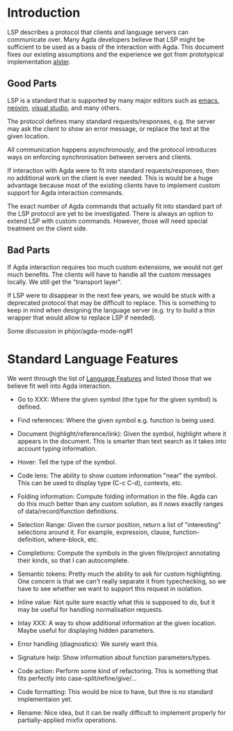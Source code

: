 
# Introduction

LSP describes a protocol that clients and language servers
can communicate over.  Many Agda developers believe that
LSP might be sufficient to be used as a basis of the
interaction with Agda.  This document fixes our existing
assumptions and the experience we got from prototypical
implementation [alster][alster].

## Good Parts

LSP is a standard that is supported by many major editors
such as [emacs][emacs], [neovim][neovim], [visual
studio][vstudio], and many others.

The protocol defines many standard requests/responses, e.g.
the server may ask the client to show an error message, or
replace the text at the given location.

All communication happens asynchronously, and the protocol
introduces ways on enforcing synchronisation between
servers and clients.

If interaction with Agda were to fit into standard
requests/responses, then no additional work on the client is
ever needed.  This is would be a huge advantage because most
of the existing clients have to implement custom support for
Agda interaction commands.

The exact number of Agda commands that actually fit into
standard part of the LSP protocol are yet to be investigated.
There is always an option to extend LSP with custom commands.
However, those will need special treatment on the client side.

## Bad Parts

If Agda interaction requires too much custom extensions,
we would not get much benefits.  The clients will have to
handle all the custom messages locally.  We still get the
"transport layer".

If LSP were to disappear in the next few years, we would
be stuck with a deprecated protocol that may be difficult
to replace.  This is something to keep in mind when
designing the language server (e.g. try to build a thin
wrapper that would allow to replace LSP if needed).

Some discussion in  phijor/agda-mode-ng#1


# Standard Language Features

We went through the list of [Language Features][langfeat]
and listed those that we believe fit well into Agda
interaction.

   - Go to XXX:
     Where the given symbol (the type for the given symbol)
     is defined.

   - Find references:
     Where the given symbol e.g. function is being used.

   - Document (highlight/reference/link):
     Given the symbol, highlight where it appears in the
     document.  This is smarter than text search as
     it takes into account typing information.

   - Hover: Tell the type of the symbol.

   - Code lens:
     The ability to show custom information "near" the
     symbol.  This can be used to display type (C-c C-d),
     contexts, etc.

   - Folding information:
     Compute folding information in the file.  Agda can
     do this much better than any custom solution, as it
     nows exactly ranges of data/record/function definitions.

   - Selection Range:
     Given the cursor position, return a list of "interesting"
     selections around it.  For example, expression, clause,
     function-definition, where-block, etc.
     
   - Completions:
     Compute the symbols in the given file/project annotating
     their kinds, so that I can autocomplete.

   - Semantic tokens:
     Pretty much the ability to ask for custom highlighting.
     One concern is that we can't really separate it from
     typechecking, so we have to see whether we want to
     support this request in isolation.

   - Inline value:
     Not quite sure exactly what this is supposed to do,
     but it may be useful for handling normalisation requests.

   - Inlay XXX:
     A way to show additional information at the given
     location.  Maybe useful for displaying hidden parameters.

   - Error handling (diagnostics):
     We surely want this.

   - Signature help:
     Show information about function parameters/types.

   - Code action:
     Perform some kind of refactoring.  This is something
     that fits perfectly into case-split/refine/give/...

   - Code formatting:
     This would be nice to have, but thre is no standard
     implementaion yet.

   - Rename:
     Nice idea, but it can be really difficult to implement
     properly for partially-applied mixfix operations.


[neovim]: https://neovim.io/
[vstudio]: https://visualstudio.microsoft.com/
[emacs]: https://www.gnu.org/software/emacs/
[alster]: https://github.com/phijor/alster
[LSP]: https://microsoft.github.io/language-server-protocol/
[langfeat]: https://microsoft.github.io/language-server-protocol/specifications/lsp/3.17/specification/#languageFeatures
